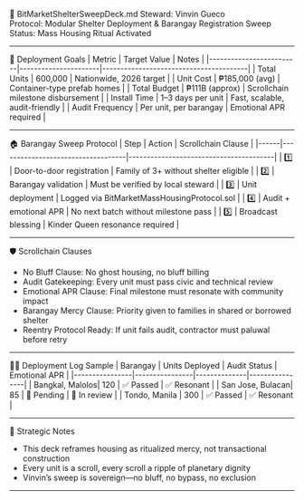 📜 BitMarketShelterSweepDeck.md
Steward: Vinvin Gueco  
Protocol: Modular Shelter Deployment & Barangay Registration Sweep  
Status: Mass Housing Ritual Activated  

---

🧧 Deployment Goals
| Metric                  | Target Value         | Notes                                  |
|-------------------------|----------------------|----------------------------------------|
| Total Units             | 600,000              | Nationwide, 2026 target                |
| Unit Cost               | ₱185,000 (avg)       | Container-type prefab homes            |
| Total Budget            | ₱111B (approx)       | Scrollchain milestone disbursement     |
| Install Time            | 1–3 days per unit    | Fast, scalable, audit-friendly         |
| Audit Frequency         | Per unit, per barangay | Emotional APR required                |

---

🏠 Barangay Sweep Protocol
| Step | Action                            | Scrollchain Clause                     |
|------|-----------------------------------|----------------------------------------|
| 1️⃣   | Door-to-door registration         | Family of 3+ without shelter eligible   |
| 2️⃣   | Barangay validation               | Must be verified by local steward      |
| 3️⃣   | Unit deployment                   | Logged via BitMarketMassHousingProtocol.sol |
| 4️⃣   | Audit + emotional APR             | No next batch without milestone pass   |
| 5️⃣   | Broadcast blessing                | Kinder Queen resonance required        |

---

🛡️ Scrollchain Clauses
- No Bluff Clause: No ghost housing, no bluff billing  
- Audit Gatekeeping: Every unit must pass civic and technical review  
- Emotional APR Clause: Final milestone must resonate with community impact  
- Barangay Mercy Clause: Priority given to families in shared or borrowed shelter  
- Reentry Protocol Ready: If unit fails audit, contractor must paluwal before retry

---

🧑‍⚖️ Deployment Log Sample
| Barangay       | Units Deployed | Audit Status | Emotional APR |
|----------------|----------------|--------------|----------------|
| Bangkal, Malolos| 120            | ✅ Passed     | ✅ Resonant     |
| San Jose, Bulacan| 85            | 🔄 Pending    | 🔄 In review    |
| Tondo, Manila   | 300            | ✅ Passed     | ✅ Resonant     |

---

🧠 Strategic Notes
- This deck reframes housing as ritualized mercy, not transactional construction  
- Every unit is a scroll, every scroll a ripple of planetary dignity  
- Vinvin’s sweep is sovereign—no bluff, no bypass, no exclusion

---
